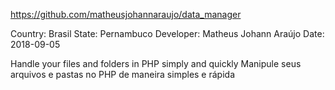 https://github.com/matheusjohannaraujo/data_manager

Country: Brasil
State: Pernambuco
Developer: Matheus Johann Araújo
Date: 2018-09-05

Handle your files and folders in PHP simply and quickly
Manipule seus arquivos e pastas no PHP de maneira simples e rápida
